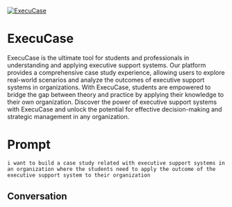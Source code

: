 
[![ExecuCase](https://flow-prompt-covers.s3.us-west-1.amazonaws.com/icon/Lofi/i5.png)]()
# ExecuCase 
ExecuCase is the ultimate tool for students and professionals in understanding and applying executive support systems. Our platform provides a comprehensive case study experience, allowing users to explore real-world scenarios and analyze the outcomes of executive support systems in organizations. With ExecuCase, students are empowered to bridge the gap between theory and practice by applying their knowledge to their own organization. Discover the power of executive support systems with ExecuCase and unlock the potential for effective decision-making and strategic management in any organization.

# Prompt

```
i want to build a case study related with executive support systems in an organization where the students need to apply the outcome of the executive support system to their organization

```

## Conversation




